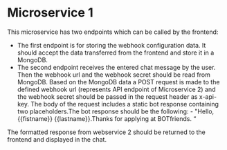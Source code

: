 # Microservice 1

This microservice has two endpoints which can be called by the frontend:

- The first endpoint is for storing the webhook configuration data. It should accept the
  data transferred from the frontend and store it in a MongoDB.
- The second endpoint receives the entered chat message by the user. Then the
  webhook url and the webhook secret should be read from MongoDB. Based on the
  MongoDB data a POST request is made to the defined webhook url (represents API
  endpoint of Microservice 2) and the webhook secret should be passed in the request
  header as x-api-key. The body of the request includes a static bot response
  containing two placeholders.The bot response should be the following: - "Hello, {{fistname}} {{lastname}}.Thanks for applying at BOTfriends. “

The formatted response from webservice 2 should be returned to the frontend and
displayed in the chat.
